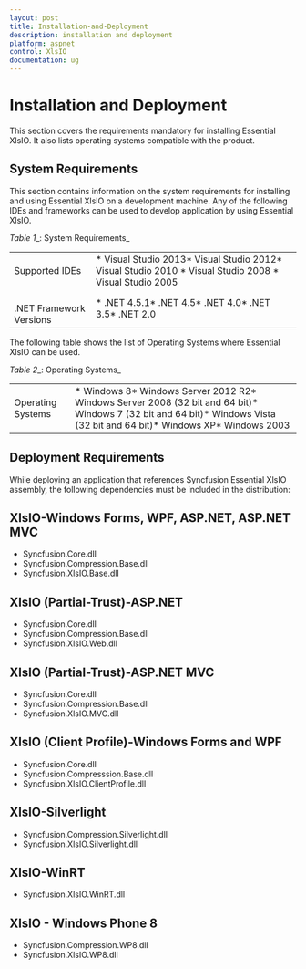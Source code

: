 ```yaml
---
layout: post
title: Installation-and-Deployment
description: installation and deployment
platform: aspnet
control: XlsIO	
documentation: ug
---
```


# Installation and Deployment

This section covers the requirements mandatory for installing Essential XlsIO. It also lists operating systems compatible with the product.

## System Requirements

This section contains information on the system requirements for installing and using Essential XlsIO on a development machine. Any of the following IDEs and frameworks can be used to develop application by using Essential XlsIO.

_Table_ _1__: System Requirements_

<table>
<tr>
<td>
Supported IDEs</td><td>
* Visual Studio 2013* Visual Studio 2012* Visual Studio 2010 * Visual Studio 2008 * Visual Studio 2005</td></tr>
<tr>
<td>
<br>.NET Framework Versions</td><td>
* .NET 4.5.1* .NET 4.5* .NET 4.0* .NET 3.5* .NET 2.0</td></tr>
</table>



The following table shows the list of Operating Systems where Essential XlsIO can be used.

_Table_ _2__: Operating Systems_

<table>
<tr>
<td>
Operating Systems</td><td>
* Windows 8* Windows Server 2012 R2* Windows Server 2008 (32 bit and 64 bit)* Windows 7 (32 bit and 64 bit)* Windows Vista (32 bit and 64 bit)* Windows XP* Windows 2003</td></tr>
</table>

## Deployment Requirements

While deploying an application that references Syncfusion Essential XlsIO assembly, the following dependencies must be included in the distribution:

## XlsIO-Windows Forms, WPF, ASP.NET, ASP.NET MVC

* Syncfusion.Core.dll
* Syncfusion.Compression.Base.dll
* Syncfusion.XlsIO.Base.dll

## XlsIO (Partial-Trust)-ASP.NET

* Syncfusion.Core.dll
* Syncfusion.Compression.Base.dll
* Syncfusion.XlsIO.Web.dll

## XlsIO (Partial-Trust)-ASP.NET MVC

* Syncfusion.Core.dll
* Syncfusion.Compression.Base.dll
* Syncfusion.XlsIO.MVC.dll

## XlsIO (Client Profile)-Windows Forms and WPF

* Syncfusion.Core.dll
* Syncfusion.Compresssion.Base.dll
* Syncfusion.XlsIO.ClientProfile.dll

## XlsIO-Silverlight

* Syncfusion.Compression.Silverlight.dll
* Syncfusion.XlsIO.Silverlight.dll

## XlsIO-WinRT

* Syncfusion.XlsIO.WinRT.dll

## XlsIO - Windows Phone 8

* Syncfusion.Compression.WP8.dll
* Syncfusion.XlsIO.WP8.dll
